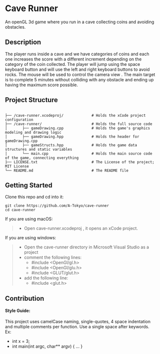 # Cave Runner
An openGL 3d game where you run in a cave collecting coins and avoiding obstacles.

## Description
The player runs inside a cave and we have categories of coins and each one increases the score with a different increment depending on the category of the coin collected.
The player will jump using the space keyboard button and will use the left and right keyboard buttons to avoid rocks.
The mouse will be used to control the camera view . 
The main target is to complete 5 minutes without colliding with any obstacle and ending up having the maximum score possible.

## Project Structure
```shell

├── /cave-runner.xcodeproj/             # Holds the xCode project configuration
├── /cave-runner/                       # Holds the full source code
│       ├── gameDrawing.cpp             # Holds the game's graphics modeling and drawing logic
│       ├── gameDrawing.hpp             # Holds the header for gameDrawing.cpp
│       ├── gameStructs.hpp             # Holds the game data structures and static variables
│       └── main.cpp                    # Holds the main source code of the game, connecting everything
├── LICENSE.txt                         # The License of the project; MIT License
└── README.md                           # The README file

```

## Getting Started
Clone this repo and cd into it:
```
git clone https://github.com/A-Tokyo/cave-runner
cd cave-runner
```
If you are using macOS:

>    - Open cave-runner.xcodeproj , it opens an xCode project.

If you are using windows:

>    - Open the cave-runner directory in Microsoft Visual Studio as a project
>    - comment the following lines:
>       * #include \<OpenGl/gl.h>
>       * #include \<OpenGl/glu.h>
>       * #include \<GLUT/glut.h>
>    - add the following line:
>       * #include \<glut.h>

## Contribution
#### Style Guide:
  This project uses camelCase naming, single-quotes, 4 space indentation and multiple comments per function. 
  Use a single space after keywords.<br/>Ex: 
* int x = 3;
* int main(int argc, char** argv) { ... }    


